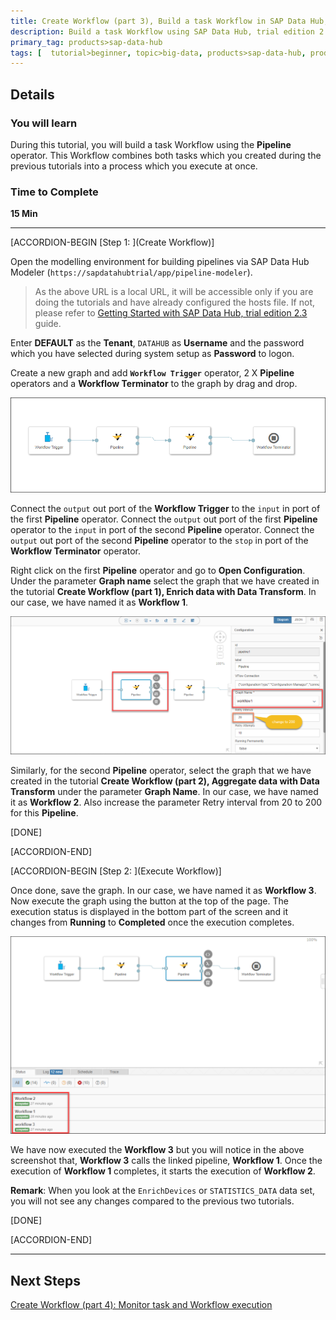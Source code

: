 ```yaml
---
title: Create Workflow (part 3), Build a task Workflow in SAP Data Hub, trial edition 2.3
description: Build a task Workflow using SAP Data Hub, trial edition 2.3.
primary_tag: products>sap-data-hub
tags: [  tutorial>beginner, topic>big-data, products>sap-data-hub, products>sap-vora ]
---
```


## Details
### You will learn  
During this tutorial, you will build a task Workflow using the **Pipeline** operator. This Workflow combines both tasks which you created during the previous tutorials into a process which you execute at once.

### Time to Complete
**15 Min**

---

[ACCORDION-BEGIN [Step 1: ](Create Workflow)]

Open the modelling environment for building pipelines via SAP Data Hub Modeler (`https://sapdatahubtrial/app/pipeline-modeler`).

>As the above URL is a local URL, it will be accessible only if you are doing the tutorials and have already configured the hosts file. If not, please refer to [Getting Started with SAP Data Hub, trial edition 2.3](https://caldocs.hana.ondemand.com/caldocs/help/Getting_Started_Data_Hub_23.pdf) guide.

Enter **DEFAULT** as the **Tenant**, `DATAHUB` as **Username** and the password which you have selected during system setup as **Password** to logon.

Create a new graph and add **`Workflow Trigger`** operator, 2 X **Pipeline** operators and a **Workflow Terminator** to the graph by drag and drop.

![picture_01](./datahub-trial-v2-workflow-part03_01.png)

Connect the `output` out port of the **Workflow Trigger** to the `input` in port of the first **Pipeline** operator. Connect the `output` out port of the first **Pipeline** operator to the `input` in port of the second **Pipeline** operator. Connect the `output` out port of the second **Pipeline** operator to the `stop` in port of the **Workflow Terminator** operator.

Right click on the first **Pipeline** operator and go to **Open Configuration**. Under the parameter **Graph name** select the graph that we have created in the tutorial **Create Workflow (part 1), Enrich data with Data Transform**. In our case, we have named it as **Workflow 1**.

![picture_03](./datahub-trial-v2-workflow-part03_03.png)

Similarly, for the second **Pipeline** operator, select the graph that we have created in the tutorial **Create Workflow (part 2), Aggregate data with Data Transform** under the parameter **Graph Name**. In our case, we have named it as **Workflow 2**. Also increase the parameter Retry interval from 20 to 200 for this **Pipeline**.

[DONE]

[ACCORDION-END]

[ACCORDION-BEGIN [Step 2: ](Execute Workflow)]

Once done, save the graph. In our case, we have named it as **Workflow 3**. Now execute the graph using the button at the top of the page. The execution status is displayed in the bottom part of the screen and it changes from **Running** to **Completed** once the execution completes.

![picture_02](./datahub-trial-v2-workflow-part03_02.png)

We have now executed the **Workflow 3** but you will notice in the above screenshot that, **Workflow 3** calls the linked pipeline, **Workflow 1**. Once the execution of **Workflow 1** completes, it starts the execution of **Workflow 2**.

**Remark**: When you look at the `EnrichDevices` or `STATISTICS_DATA` data set, you will not see any changes compared to the previous two tutorials.

[DONE]

[ACCORDION-END]

---

## Next Steps
[Create Workflow (part 4): Monitor task and Workflow execution ](https://developers.sap.com/germany/tutorials/datahub-trial-v2-workflow-part04.html)
